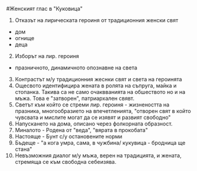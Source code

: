 #Женският глас в "Куковица"
1. Отказът на лирическата героиня от традиционния женски свят 
  - дом
  - огнище
  - деца 
2. Изборът на лир. героиня 
  - празничното, динамичното опознавне на света
3. Контрастът м/у традиционния жеснки свят и света на героинята
  1. Ощесвото идентифицира жената в ролята на съпруга, майка и стопанка. Такива са не само очаквванията на обшеството но и на мъжа. Това е "затворен", патриархален свявт.
  2. Светът към който се стреми лир. героиня - жизнеността на празника, многообразието на впечетленията, "отворен свят в който чувсвата и мислите могат да се изявят и развият свободно"
4. Напускането на дома, описано через фолкорната образност.
  1. Миналото - Родена от "веда", "вярата в прокобата" 
  2. Настояще - Бунт с/у остановените норми
  3. Бъдеще - "а кога умра, сама, в чужбина/ кукувица - бродница ще стана"
5. Невъзможния диалог м/у мъжа, верен на традицията, и жената, стремяща се към свободна себеизява.

